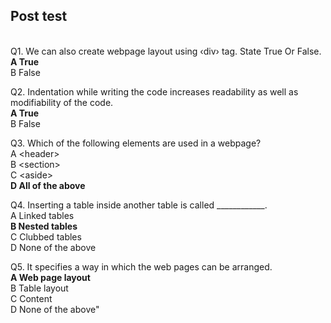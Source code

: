 ## Post test
<br>
Q1.  We can also create webpage layout using ‹div› tag. State True Or False.<br>
<b>A  True<br></b>
B   False<br>

Q2.  Indentation while writing the code increases readability as well as modifiability of the code.<br>
<b>A  True<br></b>
B   False<br>

Q3. Which of the following elements are used in a webpage?<br>
A  &lt;header&gt;<br>
B  &lt;section&gt;<br>
C &lt;aside&gt;<br>
<b>D  All of the above</b><br>


Q4. Inserting a table inside another table is called ____________.<br>
A  Linked tables<br>
<b>B  Nested tables<br></b>
C  Clubbed tables<br>
D  None of the above<br>

Q5. It specifies a way in which the web pages can be arranged.<br>
<b>A  Web page layout</b><br>
B  Table layout<br>
C  Content<br>
D  None of the above"<br>
